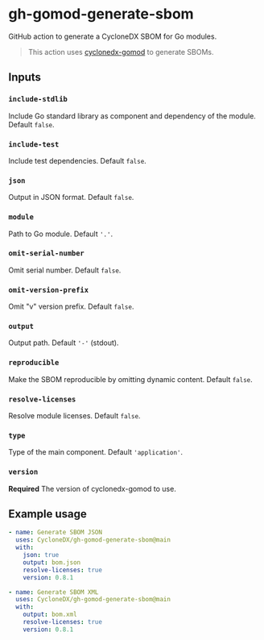 # gh-gomod-generate-sbom

GitHub action to generate a CycloneDX SBOM for Go modules.

> This action uses [cyclonedx-gomod](https://github.com/CycloneDX/cyclonedx-gomod) to generate SBOMs. 

## Inputs

### `include-stdlib`

Include Go standard library as component and dependency of the module. Default `false`.

### `include-test`

Include test dependencies. Default `false`.

### `json`

Output in JSON format. Default `false`.

### `module`

Path to Go module. Default `'.'`.

### `omit-serial-number`

Omit serial number. Default `false`.

### `omit-version-prefix`

Omit "v" version prefix. Default `false`.

### `output`

Output path. Default `'-'` (stdout).

### `reproducible`

Make the SBOM reproducible by omitting dynamic content. Default `false`.

### `resolve-licenses`

Resolve module licenses. Default `false`.

### `type`

Type of the main component. Default `'application'`.

### `version`

**Required** The version of cyclonedx-gomod to use.

## Example usage

```yaml
- name: Generate SBOM JSON
  uses: CycloneDX/gh-gomod-generate-sbom@main
  with:
    json: true
    output: bom.json
    resolve-licenses: true
    version: 0.8.1

- name: Generate SBOM XML
  uses: CycloneDX/gh-gomod-generate-sbom@main
  with:
    output: bom.xml
    resolve-licenses: true
    version: 0.8.1
```